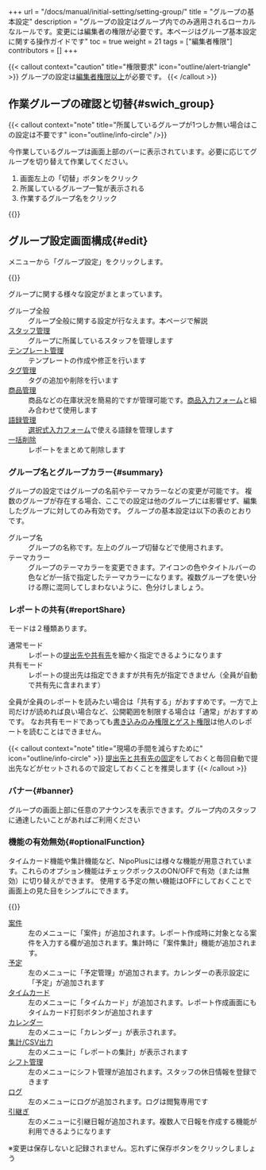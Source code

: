 +++
url = "/docs/manual/initial-setting/setting-group/"
title = "グループの基本設定"
description = "グループの設定はグループ内でのみ適用されるローカルなルールです。変更には編集者の権限が必要です。本ページはグループ基本設定に関する操作ガイドです"
toc = true
weight = 21
tags = ["編集者権限"]
contributors = []
+++

{{< callout context="caution" title="権限要求" icon="outline/alert-triangle" >}}
グループの設定は[編集者権限以上](/docs/manual/initial-setting/staff/rank/)が必要です。
{{< /callout >}}

## 作業グループの確認と切替{#swich_group}

{{< callout context="note" title="所属しているグループが1つしか無い場合はこの設定は不要です" icon="outline/info-circle" />}}

今作業しているグループは画面上部のバーに表示されています。必要に応じてグループを切り替えて作業してください。

1. 画面左上の「切替」ボタンをクリック
1. 所属しているグループ一覧が表示される
1. 作業するグループ名をクリック

{{<icatch filename="img/switch" msg="グループ名をクリックして他のグループに切り替えます" alice="here">}}

## グループ設定画面構成{#edit}

メニューから「グループ設定」をクリックします。

{{<icatch filename="img/group-manage" msg="グループの全般設定では使用する機能やテーマカラーの変更が可能です" alice="ok">}}

グループに関する様々な設定がまとまっています。

<dl class="basic">
<dt>グループ全般</dt>
<dd>グループ全般に関する設定が行なえます。本ページで解説</dd>
<dt><a href="/docs/manual/initial-setting/staff-local/_about/">スタッフ管理</a></dt>
<dd>グループに所属しているスタッフを管理します</dd>
<dt><a href="/docs/manual/initial-setting/template/make/">テンプレート管理</a></dt>
<dd>テンプレートの作成や修正を行います</dd>
<dt><a href="/docs/manual/initial-setting/advanced-setting/tag/">タグ管理</a></dt>
<dd>タグの追加や削除を行います</dd>
<dt><a href="/docs/manual/initial-setting/advanced-setting/point/">商品管理</a></dt>
<dd>商品などの在庫状況を簡易的ですが管理可能です。<a href="/docs/manual/initial-setting/template/mod/">商品入力フォーム</a>と組み合わせて使用します</dd>
<dt><a href="/docs/manual/initial-setting/advanced-setting/goroku/">語録管理</a></dt>
<dd><a href="/docs/manual/initial-setting/template/selects/">選択式入力フォーム</a>で使える語録を管理します</dd>
<dt><a href="/docs/manual/read-report/removereport/#batch_remove">一括削除</a></dt>
<dd>レポートをまとめて削除します</dd>
</dl>

### グループ名とグループカラー{#summary}

グループの設定ではグループの名前やテーマカラーなどの変更が可能です。
複数のグループが存在する場合、ここでの設定は他のグループには影響せず、編集したグループに対してのみ有効です。
グループの基本設定は以下の表のとおりです。

<dl class="basic">
  <dt>グループ名</dt>
  <dd>グループの名称です。左上のグループ切替などで使用されます。</dd>
  <dt>テーマカラー</dt>
  <dd>グループのテーマカラーを変更できます。アイコンの色やタイトルバーの色などが一括で指定したテーマカラーになります。複数グループを使い分ける際に混同してしまわないように、色分けしましょう。</dd>

</dl>

### レポートの共有{#reportShare}

モードは２種類あります。

<dl class="basic">
<dt>通常モード</dt>
<dd>レポートの<a href="/docs/manual/write-report/dist/">提出先や共有先</a>を細かく指定できるようになります</dd>
<dt>共有モード</dt>
<dd>レポートの提出先は指定できますが共有先が指定できません（全員が自動で共有先に含まれます）</dd>
</dl>

全員が全員のレポートを読みたい場合は「共有する」がおすすめです。一方で上司だけが読めれば良い場合など、公開範囲を制限する場合は「通常」がおすすめです。
なお共有モードであっても[書き込みのみ権限とゲスト権限](/docs/manual/initial-setting/staff/rank/#others)は他人のレポートを読むことはできません。

{{< callout context="note" title="現場の手間を減らすために" icon="outline/info-circle" >}}
[提出先と共有先の固定](/docs/manual/initial-setting/staff-local/dist/)をしておくと毎回自動で提出先などがセットされるので設定しておくことを推奨します
{{< /callout >}}

### バナー{#banner}

グループの画面上部に任意のアナウンスを表示できます。グループ内のスタッフに通達したいことがあればご利用ください

### 機能の有効無効{#optionalFunction}

タイムカード機能や集計機能など、NipoPlusには様々な機能が用意されています。これらのオプション機能はチェックボックスのON/OFFで有効（または無効）に切り替えができます。
使用する予定の無い機能はOFFにしておくことで画面上の見た目をシンプルにできます。

{{<iTablet filename="img/functions" msg="使わない機能はOFFにしたほうがメニューがスッキリするよ" alice="ok">}}

<dl class="basic">
  <dt><a href="/docs/manual/anken/_about/">案件</a></dt>
  <dd>左のメニューに「案件」が追加されます。レポート作成時に対象となる案件を入力する欄が追加されます。集計時に「案件集計」機能が追加されます。</dd>
  <dt><a href="/docs/manual/event/add/">予定</a></dt>
  <dd>左のメニューに「予定管理」が追加されます。カレンダーの表示設定に「予定」が追加されます</dd>
  <dt><a href="/docs/manual/timecard/input/">タイムカード</a></dt>
  <dd>左のメニューに「タイムカード」が追加されます。レポート作成画面にもタイムカード打刻ボタンが追加されます</dd>
  <dt><a href="/docs/manual/calendar/_about/">カレンダー</a></dt>
  <dd>左のメニューに「カレンダー」が表示されます。</dd>
  <dt><a href="/docs/manual/analytics/_about/">集計/CSV出力</a></dt>
  <dd>左のメニューに「レポートの集計」が表示されます</dd>
  <dt><a href="/docs/manual/utils/shift/">シフト管理</a></dt>
  <dd>左のメニューにシフト管理が追加されます。スタッフの休日情報を登録できます</dd>
  <dt><a href="/docs/manual/utils/log/">ログ</a></dt>
  <dd>左のメニューにログが追加されます。ログは閲覧専用です</dd>
  <dt><a href="/docs/manual/write-report/relation/">引継ぎ</a></dt>
  <dd>左のメニューに引継日報が追加されます。複数人で日報を作成する機能が利用できるようになります</dd>

</dl>

※変更は保存しないと記録されません。忘れずに保存ボタンをクリックしましょう
